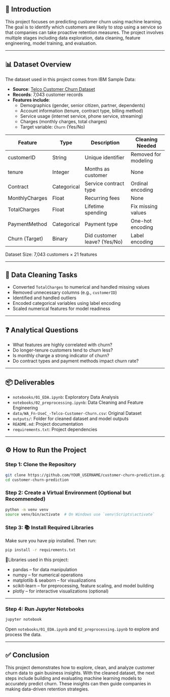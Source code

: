 
## 🧠 Introduction
This project focuses on predicting customer churn using machine learning. The goal is to identify which customers are likely to stop using a service so that companies can take proactive retention measures. The project involves multiple stages including data exploration, data cleaning, feature engineering, model training, and evaluation.

---

## 📊 Dataset Overview
The dataset used in this project comes from IBM Sample Data:
- **Source**: [Telco Customer Churn Dataset](https://www.ibm.com/communities/analytics/watson-analytics-blog/guide-to-sample-datasets/)
- **Records**: 7,043 customer records
- **Features include**:
  - Demographics (gender, senior citizen, partner, dependents)
  - Account information (tenure, contract type, billing method)
  - Service usage (internet service, phone service, streaming)
  - Charges (monthly charges, total charges)
  - Target variable: `Churn` (Yes/No)

| Feature          | Type        | Description                     | Cleaning Needed          |
|------------------|-------------|---------------------------------|--------------------------|
| customerID       | String      | Unique identifier               | Removed for modeling     |
| tenure           | Integer     | Months as customer              | None                     |
| Contract         | Categorical | Service contract type           | Ordinal encoding         |
| MonthlyCharges   | Float       | Recurring fees                  | None                     |
| TotalCharges     | Float       | Lifetime spending               | Fix missing values       |
| PaymentMethod    | Categorical | Payment type                    | One-hot encoding         |
| Churn (Target)   | Binary      | Did customer leave? (Yes/No)    | Label encoding           |

Dataset Size: 7,043 customers × 21 features


---

## 🧹 Data Cleaning Tasks
- Converted `TotalCharges` to numerical and handled missing values
- Removed unnecessary columns (e.g., `customerID`)
- Identified and handled outliers
- Encoded categorical variables using label encoding
- Scaled numerical features for model readiness

---

## ❓ Analytical Questions
- What features are highly correlated with churn?
- Do longer-tenure customers tend to churn less?
- Is monthly charge a strong indicator of churn?
- Do contract types and payment methods impact churn rate?

---

## 📦 Deliverables
- `notebooks/01_EDA.ipynb`: Exploratory Data Analysis
- `notebooks/02_preprocessing.ipynb`: Data Cleaning and Feature Engineering
- `data/WA_Fn-UseC_-Telco-Customer-Churn.csv`: Original Dataset
- `outputs/`: Folder for cleaned dataset and model outputs
- `README.md`: Project documentation
- `requirements.txt`: Project dependencies

---

## ⚙️ How to Run the Project

### Step 1: Clone the Repository
```bash
git clone https://github.com/YOUR_USERNAME/customer-churn-prediction.git
cd customer-churn-prediction
```

### Step 2: Create a Virtual Environment (Optional but Recommended)
```bash
python -m venv venv
source venv/bin/activate  # On Windows use `venv\Scripts\activate`
```


### Step 3: 📚 Install Required Libraries
Make sure you have pip installed. Then run:

```bash
pip install -r requirements.txt
```
📌Libraries used in this project:

- pandas – for data manipulation
- numpy – for numerical operations
- matplotlib & seaborn – for visualizations
- scikit-learn – for preprocessing, feature scaling, and model building
- plotly – for interactive visualizations (optional)

---

### Step 4: Run Jupyter Notebooks
```bash
jupyter notebook
```

Open `notebooks/01_EDA.ipynb` and `02_preprocessing.ipynb` to explore and process the data.

---

## ✅ Conclusion
This project demonstrates how to explore, clean, and analyze customer churn data to gain business insights. With the cleaned dataset, the next steps include building and evaluating machine learning models to accurately predict churn. These insights can then guide companies in making data-driven retention strategies.
